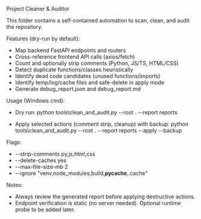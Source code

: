 Project Cleaner & Auditor

This folder contains a self-contained automation to scan, clean, and audit the repository.

Features (dry-run by default):
- Map backend FastAPI endpoints and routers
- Cross-reference frontend API calls (axios/fetch)
- Count and optionally strip comments (Python, JS/TS, HTML/CSS)
- Detect duplicate functions/classes heuristically
- Identify dead code candidates (unused functions/imports)
- Identify temp/log/cache files and safe-delete in apply mode
- Generate debug_report.json and debug_report.md

Usage (Windows cmd):
- Dry run:
  python tools\\clean_and_audit.py --root . --report reports

- Apply selected actions (comment strip, cleanup) with backup:
  python tools\\clean_and_audit.py --root . --report reports --apply --backup

Flags:
- --strip-comments py,js,html,css
- --delete-caches yes
- --max-file-size-mb 2
- --ignore "venv,node_modules,build,__pycache__,.cache"

Notes:
- Always review the generated report before applying destructive actions.
- Endpoint verification is static (no server needed). Optional runtime probe to be added later.

